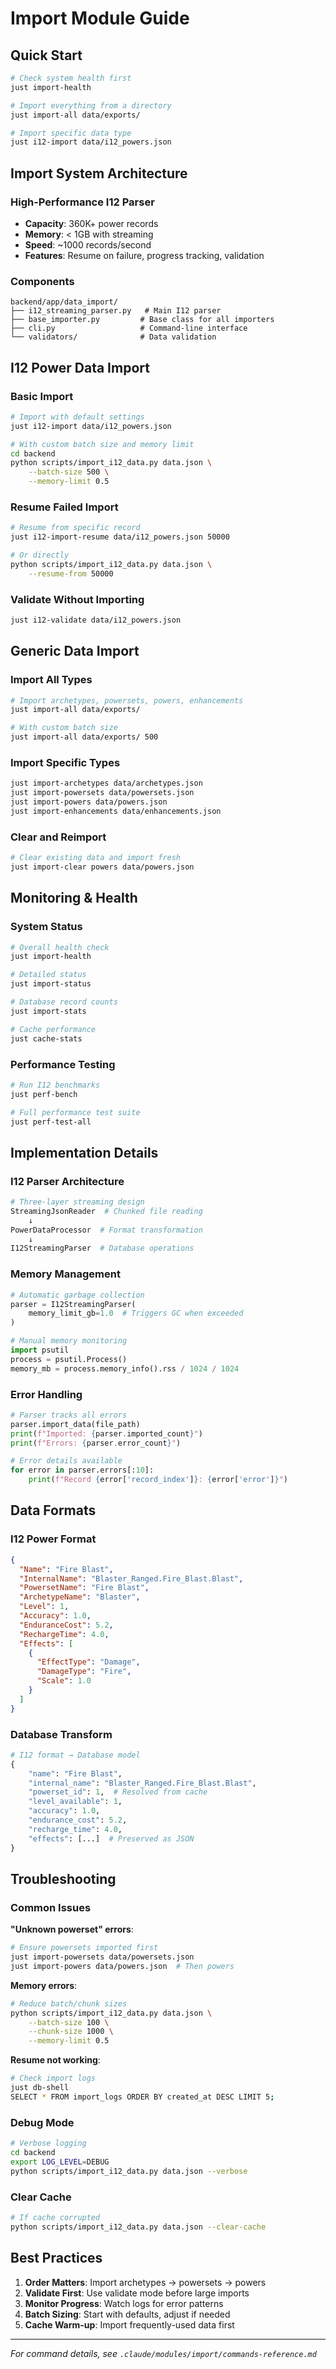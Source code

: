 # Import Module Guide

## Quick Start

```bash
# Check system health first
just import-health

# Import everything from a directory
just import-all data/exports/

# Import specific data type  
just i12-import data/i12_powers.json
```

## Import System Architecture

### High-Performance I12 Parser
- **Capacity**: 360K+ power records
- **Memory**: < 1GB with streaming
- **Speed**: ~1000 records/second
- **Features**: Resume on failure, progress tracking, validation

### Components
```
backend/app/data_import/
├── i12_streaming_parser.py   # Main I12 parser
├── base_importer.py         # Base class for all importers
├── cli.py                   # Command-line interface
└── validators/              # Data validation
```

## I12 Power Data Import

### Basic Import
```bash
# Import with default settings
just i12-import data/i12_powers.json

# With custom batch size and memory limit
cd backend
python scripts/import_i12_data.py data.json \
    --batch-size 500 \
    --memory-limit 0.5
```

### Resume Failed Import
```bash
# Resume from specific record
just i12-import-resume data/i12_powers.json 50000

# Or directly
python scripts/import_i12_data.py data.json \
    --resume-from 50000
```

### Validate Without Importing
```bash
just i12-validate data/i12_powers.json
```

## Generic Data Import

### Import All Types
```bash
# Import archetypes, powersets, powers, enhancements
just import-all data/exports/

# With custom batch size
just import-all data/exports/ 500
```

### Import Specific Types
```bash
just import-archetypes data/archetypes.json
just import-powersets data/powersets.json  
just import-powers data/powers.json
just import-enhancements data/enhancements.json
```

### Clear and Reimport
```bash
# Clear existing data and import fresh
just import-clear powers data/powers.json
```

## Monitoring & Health

### System Status
```bash
# Overall health check
just import-health

# Detailed status
just import-status

# Database record counts
just import-stats

# Cache performance
just cache-stats
```

### Performance Testing
```bash
# Run I12 benchmarks
just perf-bench

# Full performance test suite
just perf-test-all
```

## Implementation Details

### I12 Parser Architecture
```python
# Three-layer streaming design
StreamingJsonReader  # Chunked file reading
    ↓
PowerDataProcessor  # Format transformation  
    ↓
I12StreamingParser  # Database operations
```

### Memory Management
```python
# Automatic garbage collection
parser = I12StreamingParser(
    memory_limit_gb=1.0  # Triggers GC when exceeded
)

# Manual memory monitoring
import psutil
process = psutil.Process()
memory_mb = process.memory_info().rss / 1024 / 1024
```

### Error Handling
```python
# Parser tracks all errors
parser.import_data(file_path)
print(f"Imported: {parser.imported_count}")
print(f"Errors: {parser.error_count}")

# Error details available
for error in parser.errors[:10]:
    print(f"Record {error['record_index']}: {error['error']}")
```

## Data Formats

### I12 Power Format
```json
{
  "Name": "Fire Blast",
  "InternalName": "Blaster_Ranged.Fire_Blast.Blast",  
  "PowersetName": "Fire Blast",
  "ArchetypeName": "Blaster",
  "Level": 1,
  "Accuracy": 1.0,
  "EnduranceCost": 5.2,
  "RechargeTime": 4.0,
  "Effects": [
    {
      "EffectType": "Damage",
      "DamageType": "Fire",
      "Scale": 1.0
    }
  ]
}
```

### Database Transform
```python
# I12 format → Database model
{
    "name": "Fire Blast",
    "internal_name": "Blaster_Ranged.Fire_Blast.Blast",
    "powerset_id": 1,  # Resolved from cache
    "level_available": 1,
    "accuracy": 1.0,
    "endurance_cost": 5.2,
    "recharge_time": 4.0,
    "effects": [...]  # Preserved as JSON
}
```

## Troubleshooting

### Common Issues

**"Unknown powerset" errors**:
```bash
# Ensure powersets imported first
just import-powersets data/powersets.json
just import-powers data/powers.json  # Then powers
```

**Memory errors**:
```bash
# Reduce batch/chunk sizes
python scripts/import_i12_data.py data.json \
    --batch-size 100 \
    --chunk-size 1000 \
    --memory-limit 0.5
```

**Resume not working**:
```bash
# Check import logs
just db-shell
SELECT * FROM import_logs ORDER BY created_at DESC LIMIT 5;
```

### Debug Mode
```bash
# Verbose logging
cd backend
export LOG_LEVEL=DEBUG
python scripts/import_i12_data.py data.json --verbose
```

### Clear Cache
```bash
# If cache corrupted
python scripts/import_i12_data.py data.json --clear-cache
```

## Best Practices

1. **Order Matters**: Import archetypes → powersets → powers
2. **Validate First**: Use validate mode before large imports
3. **Monitor Progress**: Watch logs for error patterns
4. **Batch Sizing**: Start with defaults, adjust if needed
5. **Cache Warm-up**: Import frequently-used data first

---
*For command details, see `.claude/modules/import/commands-reference.md`*